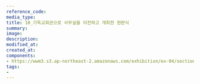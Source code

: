 ```yaml
---
reference_code:
media_type:
title: 10_기독교회관으로 사무실을 이전하고 개최한 현판식
summary:
image:
description:
modified_at:
created_at:
components:
- https://wwm3.s3.ap-northeast-2.amazonaws.com/exhibition/ex-04/section-01-right/10_기독교회관으로+사무실을+이전하고+개최한+현판식.tiff
tags:
-
---
```

